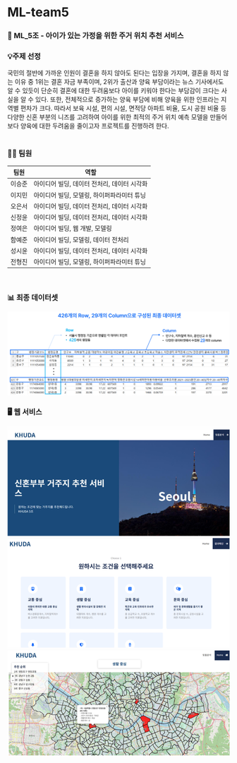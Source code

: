 # ML-team5

### 👶 ML_5조 - 아이가 있는 가정을 위한 주거 위치 추천 서비스 <br/>

### 💡주제 선정

국민의 절반에 가까운 인원이 결혼을 하지 않아도 된다는 입장을 가지며, 결혼을 하지 않는 이유 중 1위는 결혼 자금 부족이며, 2위가 출산과 양육 부담이라는 뉴스 기사에서도 알 수 있듯이 단순히 결혼에 대한 두려움보다 아이를 키워야 한다는 부담감이 크다는 사실을 알 수 있다. 또한, 전체적으로 증가하는 양육 부담에 비해 양육을 위한 인프라는 지역별 편차가 크다. 따라서 보육 시설, 편의 시설, 면적당 아파트 비율, 도시 공원 비율 등 다양한 신혼 부분의 니즈를 고려하여 아이를 위한 최적의 주거 위치 예측 모델을 만들어 보다 양육에 대한 두려움을 줄이고자 프로젝트를 진행하려 한다. <br/><br/>

### 👨‍💻 팀원

| 팀원 | 역할 |
| --- | --- |
| 이승준 | 아이디어 빌딩, 데이터 전처리, 데이터 시각화 |
| 이지민 | 아이디어 빌딩, 모델링, 하이퍼파라미터 튜닝 |
| 오은서 | 아이디어 빌딩, 데이터 전처리,  데이터 시각화 |
| 신정윤 | 아이디어 빌딩, 데이터 전처리,  데이터 시각화 |
| 정여은 | 아이디어 빌딩, 웹 개발, 모델링 |
| 함예준 | 아이디어 빌딩, 모델링, 데이터 전처리 |
| 성시윤 | 아이디어 빌딩, 데이터 전처리,  데이터 시각화 |
| 전형진 | 아이디어 빌딩, 모델링,  하이퍼파라미터 튜닝 |
<br/>

### 📊 최종 데이터셋
![Final Dataset](images/스크린샷%202025-03-04%20212528.png)
<br/>

### 🖥 웹 서비스

<p align="center">
  <img src="images/스크린샷%202025-03-04%20212256.png" width="800">
  <img src="images/스크린샷%202025-03-04%20212310.png" width="800">
  <img src="images/스크린샷%202025-03-04%20212318.png" width="800">
</p>
